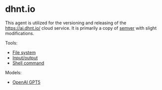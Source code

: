 # dhnt.io

This agent is utilized for the versioning and releasing of the https://ai.dhnt.io/ cloud service. It is primarily a copy of [semver](../semver/) with slight modifications.

Tools:

- [File system](../../tools/fs.yaml)
- [Input/output](../../tools/io.yaml)
- [Shell command](../../tools/sh.yaml)

Models:

- [OpenAI GPT5](../../models/gpt5.yaml)

